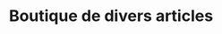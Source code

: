 ---
title: "Boutique de divers articles"
url: /nzerekore/boutique-de-divers-articles-12/
shop: commodité
---